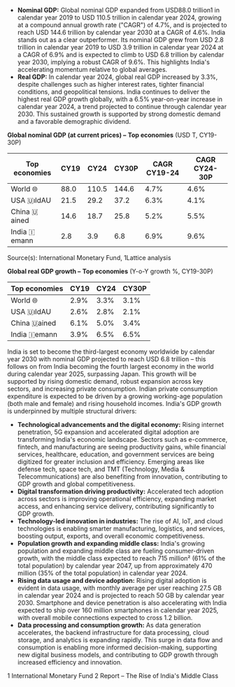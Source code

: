 * **Nominal GDP:** Global nominal GDP expanded from USD88.0 trillion1 in calendar year 2019 to USD 110.5 trillion in calendar year 2024, growing at a compound annual growth rate ("CAGR") of 4.7%, and is projected to reach USD 144.6 trillion by calendar year 2030 at a CAGR of 4.6%. India stands out as a clear outperformer. Its nominal GDP grew from USD 2.8 trillion in calendar year 2019 to USD 3.9 trillion in calendar year 2024 at a CAGR of 6.9% and is expected to climb to USD 6.8 trillion by calendar year 2030, implying a robust CAGR of 9.6%. This highlights India's accelerating momentum relative to global averages.
* **Real GDP:** In calendar year 2024, global real GDP increased by 3.3%, despite challenges such as higher interest rates, tighter financial conditions, and geopolitical tensions. India continues to deliver the highest real GDP growth globally, with a 6.5% year-on-year increase in calendar year 2024, a trend projected to continue through calendar year 2030. This sustained growth is supported by strong domestic demand and a favorable demographic dividend.

**Global nominal GDP (at current prices) –**
**Top economies**
(USD T, CY19-30P)

<table><thead><tr><th>Top economies</th><th>CY19</th><th>CY24</th><th>CY30P</th><th>CAGR CY19-24</th><th>CAGR CY24-30P</th></tr></thead><tbody><tr><td>World 🌐</td><td>88.0</td><td>110.5</td><td>144.6</td><td>4.7%</td><td>4.6%</td></tr><tr><td>USA 🇺ıldAU</td><td>21.5</td><td>29.2</td><td>37.2</td><td>6.3%</td><td>4.1%</td></tr><tr><td>China 🇺ained</td><td>14.6</td><td>18.7</td><td>25.8</td><td>5.2%</td><td>5.5%</td></tr><tr><td>India 🇮emann</td><td>2.8</td><td>3.9</td><td>6.8</td><td>6.9%</td><td>9.6%</td></tr></tbody></table>

Source(s): International Monetary Fund, 1Lattice analysis

**Global real GDP growth –**
**Top economies**
(Y-o-Y growth %, CY19-30P)

<table><thead><tr><th>Top economies</th><th>CY19</th><th>CY24</th><th>CY30P</th></tr></thead><tbody><tr><td>World 🌐</td><td>2.9%</td><td>3.3%</td><td>3.1%</td></tr><tr><td>USA 🇺ıldAU</td><td>2.6%</td><td>2.8%</td><td>2.1%</td></tr><tr><td>China 🇺ained</td><td>6.1%</td><td>5.0%</td><td>3.4%</td></tr><tr><td>India 🇮emann</td><td>3.9%</td><td>6.5%</td><td>6.5%</td></tr></tbody></table>

India is set to become the third-largest economy worldwide by calendar year 2030 with nominal GDP projected to reach USD 6.8 trillion – this follows on from India becoming the fourth largest economy in the world during calendar year 2025, surpassing Japan. This growth will be supported by rising domestic demand, robust expansion across key sectors, and increasing private consumption. Indian private consumption expenditure is expected to be driven by a growing working-age population (both male and female) and rising household incomes. India's GDP growth is underpinned by multiple structural drivers:

* **Technological advancements and the digital economy:** Rising internet penetration, 5G expansion and accelerated digital adoption are transforming India's economic landscape. Sectors such as e-commerce, fintech, and manufacturing are seeing productivity gains, while financial services, healthcare, education, and government services are being digitized for greater inclusion and efficiency. Emerging areas like defense tech, space tech, and TMT (Technology, Media & Telecommunications) are also benefiting from innovation, contributing to GDP growth and global competitiveness.
* **Digital transformation driving productivity:** Accelerated tech adoption across sectors is improving operational efficiency, expanding market access, and enhancing service delivery, contributing significantly to GDP growth.
* **Technology-led innovation in industries:** The rise of AI, IoT, and cloud technologies is enabling smarter manufacturing, logistics, and services, boosting output, exports, and overall economic competitiveness.
* **Population growth and expanding middle class:** India's growing population and expanding middle class are fueling consumer-driven growth, with the middle class expected to reach 715 million² (61% of the total population) by calendar year 2047, up from approximately 470 million (35% of the total population) in calendar year 2024.
* **Rising data usage and device adoption:** Rising digital adoption is evident in data usage, with monthly average per user reaching 27.5 GB in calendar year 2024 and is projected to reach 50 GB by calendar year 2030. Smartphone and device penetration is also accelerating with India expected to ship over 160 million smartphones in calendar year 2025, with overall mobile connections expected to cross 1.2 billion.
* **Data processing and consumption growth:** As data generation accelerates, the backend infrastructure for data processing, cloud storage, and analytics is expanding rapidly. This surge in data flow and consumption is enabling more informed decision-making, supporting new digital business models, and contributing to GDP growth through increased efficiency and innovation.

1 International Monetary Fund
2 Report – The Rise of India's Middle Class